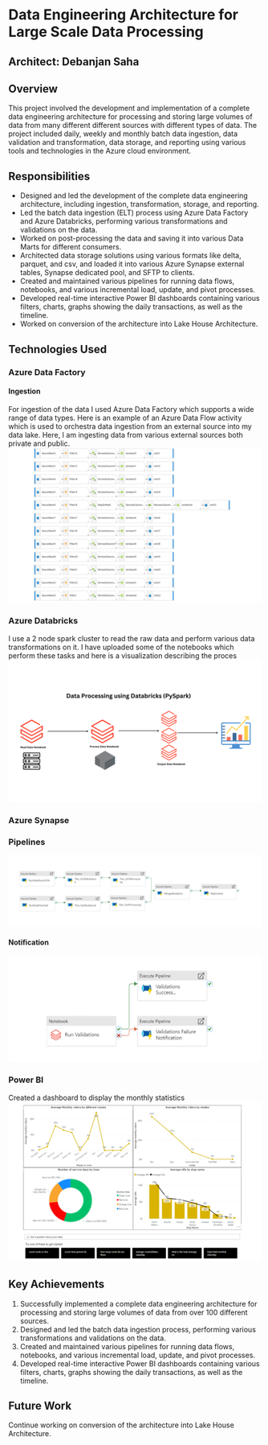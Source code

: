 #   Data Engineering Architecture for Large Scale Data Processing

## Architect: Debanjan Saha


##  Overview

This project involved the development and implementation of a complete data engineering architecture for processing and storing large volumes of data from many different different sources with different types of data. The project included daily, weekly and monthly batch data ingestion, data validation and transformation, data storage, and reporting using various tools and technologies in the Azure cloud environment.

##  Responsibilities

- Designed and led the development of the complete data engineering architecture, including ingestion, transformation, storage, and reporting.
- Led the batch data ingestion (ELT) process using Azure Data Factory and Azure Databricks, performing various transformations and validations on the data.
- Worked on post-processing the data and saving it into various Data Marts for different consumers.
- Architected data storage solutions using various formats like delta, parquet, and csv, and loaded it into various Azure Synapse external tables, Synapse dedicated pool, and SFTP to clients.
- Created and maintained various pipelines for running data flows, notebooks, and various incremental load, update, and pivot processes.
- Developed real-time interactive Power BI dashboards containing various filters, charts, graphs showing the daily transactions, as well as the timeline.
- Worked on conversion of the architecture into Lake House Architecture.

## Technologies Used

### Azure Data Factory

#### Ingestion

For ingestion of the data I used Azure Data Factory which supports a wide range of data types. Here is an example of an Azure Data Flow activity which is used to orchestra data ingestion from an external source into my data lake. Here, I am ingesting data from various external sources both private and public.
![data-flow](https://github.com/debanjansaha-git/dataengineeringarchitecture/blob/main/images/ADF_DataFlow.png)

### Azure Databricks

I use a 2 node spark cluster to read the raw data and perform various data transformations on it.
I have uploaded some of the notebooks which perform these tasks and here is a visualization describing the proces
![data-processinf](https://github.com/debanjansaha-git/dataengineeringarchitecture/blob/main/images/Data%20Processing.png)

### Azure Synapse

### Pipelines

![main-pipeline](https://github.com/debanjansaha-git/dataengineeringarchitecture/blob/main/images/Data%20Pipelines.png)

#### Notification

![run-pipeline](https://github.com/debanjansaha-git/dataengineeringarchitecture/blob/main/images/Run%20Validations.png)

### Power BI

Created a dashboard to display the monthly statistics
![power-bi](https://github.com/debanjansaha-git/dataengineeringarchitecture/blob/main/images/Power%20BI.png)

## Key Achievements

1. Successfully implemented a complete data engineering architecture for processing and storing large volumes of data from over 100 different sources.
2. Designed and led the batch data ingestion process, performing various transformations and validations on the data.
3. Created and maintained various pipelines for running data flows, notebooks, and various incremental load, update, and pivot processes.
4. Developed real-time interactive Power BI dashboards containing various filters, charts, graphs showing the daily transactions, as well as the timeline.

## Future Work

Continue working on conversion of the architecture into Lake House Architecture.

